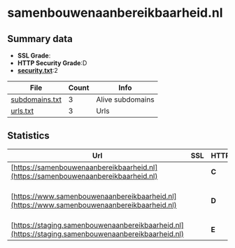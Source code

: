 

# samenbouwenaanbereikbaarheid.nl
## Summary data


 - **SSL Grade**:
 - **HTTP Security Grade**:D
 - **[security.txt](https://www.digitaleoverheid.nl/nieuws/standaard-security-txt-nu-verplicht-voor-overheid/)**:2


| File       | Count | Info |
|------------|-------|------|
|[subdomains.txt](/data/samenbouwenaanbereikbaarheid.nl/subdomains.txt)|3|Alive subdomains|
|[urls.txt](/data/samenbouwenaanbereikbaarheid.nl/urls.txt)|3|Urls|


## Statistics


| Url | SSL | HTTP | Server | Cookie | HSTS | CORS | CTO | CSP | XFO | XXP | RP |FP| Tech |Title |
|--------|-------|-------|------|------|------|------|------|------|------|------|------|------|------|------|
|[https://samenbouwenaanbereikbaarheid.nl](https://samenbouwenaanbereikbaarheid.nl)| | **C**|| |:white_check_mark: | :warning:| | | | | :white_check_mark: | |HSTS||
|[https://www.samenbouwenaanbereikbaarheid.nl](https://www.samenbouwenaanbereikbaarheid.nl)| | **D**|nginx| |:white_check_mark: | :warning:| | | | | :white_check_mark: | |Glyphicons HSTS Nginx|Home :: Samen Bo...|
|[https://staging.samenbouwenaanbereikbaarheid.nl](https://staging.samenbouwenaanbereikbaarheid.nl)| | **E**|| | | | | | | | :white_check_mark: | |||


